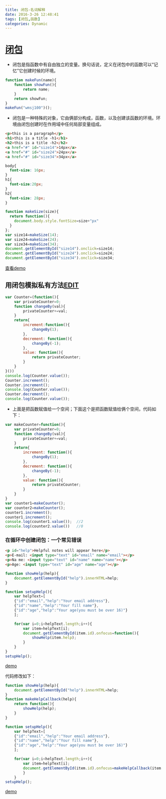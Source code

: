 ```yaml
---
title: 闭包-名词解释
date: 2016-3-26 12:48:41
tags: [闭包,函数]
categories: Dynamic
---
```


# [闭包](https://developer.mozilla.org/zh-CN/docs/Web/JavaScript/Closures)

- 闭包是指函数中有自由独立的变量。换句话说，定义在闭包中的函数可以“记忆”它创建时候的环境。
<!-- more -->
```javascript
function makeFun(name){
    function showFun(){
        return name;
    }
    return showFun;
}
makeFun("wmsj100")();
```

- 闭包是一种特殊的对象，它由俩部分构成，函数，以及创建该函数的环境。环境由闭包创建时在作用域中任何局部变量组成。

```html
<p>this is a paragraph</p>
<h1>this is a title -h1</h1>
<h2>this is a title -h2</h2>
<a href="#" id="size14">14px</a>
<a href="#" id="size24">24px</a>
<a href="#" id="size34">34px</a>
```

```css
body{
  font-size: 16px;
}
h1{
  font-size:20px;
}
h2{
  font-size: 28px;
}
```

```javascript
function makeSize(size){
  return function(){
    document.body.style.fontSize=size+"px"
  }
};
var size14=makeSize(14);
var size24=makeSize(24);
var size34=makeSize(34);
document.getElementById("size14").onclick=size14;
document.getElementById("size24").onclick=size24;
document.getElementById("size34").onclick=size34;
```

[查看demo](http://codepen.io/wmsj100/pen/xVrRvg)

## 用闭包模拟私有方法[EDIT](https://developer.mozilla.org/zh-CN/docs/Web/JavaScript/Closures$edit#Emulating_private_methods_with_closures)

```javascript
var Counter=(function(){
    var privateCounter=0;
    function changeBy(val){
        privateCounter+=val;
    }
    return{
        increment:function(){
            changeBy(1);
        },
        decrement: function(){
            changeBy(-1);
        },
        value: function(){
            return privateCounter;
        }
    }
}())
console.log(Counter.value());
Counter.increment();
Counter.increment();
console.log(Counter.value());
Counter.decrement();
console.log(Counter.value());
```

- 上面是把函数赋值给一个空间；下面这个是把函数赋值给俩个空间，代码如下：

```javascript
var makeCounter=function(){
    var privateCounter=0;
    function changeBy(val){
        privateCounter+=val;
    }
    return{
        increment: function(){
            changeBy(1);
        },
        decrement: function(){
            changeBy(-1);
        },
        value: function(){
            return privateCounter;
        }
    }
}
var counter1=makeCounter();
var counter2=makeCounter();
counter1.increment();
counter1.increment();
console.log(counter1.value());  //2
console.log(counter2.value())   //0
```

### 在循环中创建闭包：一个常见错误

```html
<p id="help">Helpful notes will appear here</p>
<p>E-mail: <input type="text" id="email" name="email"></p>
<p>Na me: <input type="text" id="name" name="name"></p>
<p>Age: <input type="text" id="age" name="age"></p>
```

```javascript
function showHelp(help){
    document.getElementById("help").innerHTML=help;
}

function setupHelp(){
    var helpText=[
    {"id":"email","help":"Your email address"},
    {"id":"name","help":"Your fill name"},
    {"id":"age","help":"Your age(you must be over 16)"}
    ];

    for(var i=0;i<helpText.length;i++){
        var item=helpText[i];
        document.getElementById(item.id).onfocus=function(){
            showHelp(item.help);
        }
    }
}
setupHelp();
```

[demo](http://codepen.io/wmsj100/pen/zqzNzw#0)

代码修改如下：

```javascript
function showHelp(help){
    document.getElementById("help").innerHTML=help;
}
function makeHelpCallback(help){
    return function(){
        showHelp(help);
    }
}

function setupHelp(){
    var helpText=[
    {"id":"email","help":"Your email address"},
    {"id":"name","help":"Your fill name"},
    {"id":"age","help":"Your age(you must be over 16)"}
    ];

    for(var i=0;i<helpText.length;i++){
        var item=helpText[i];
        document.getElementById(item.id).onfocus=makeHelpCallback(item.help);
        }
    }
setupHelp();
```

[demo](http://codepen.io/wmsj100/pen/xVrgPP)